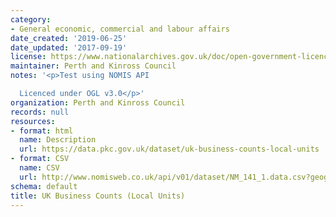 ```yaml
---
category:
- General economic, commercial and labour affairs
date_created: '2019-06-25'
date_updated: '2017-09-19'
license: https://www.nationalarchives.gov.uk/doc/open-government-licence/version/3/
maintainer: Perth and Kinross Council
notes: '<p>Test using NOMIS API

  Licenced under OGL v3.0</p>'
organization: Perth and Kinross Council
records: null
resources:
- format: html
  name: Description
  url: https://data.pkc.gov.uk/dataset/uk-business-counts-local-units
- format: CSV
  name: CSV
  url: http://www.nomisweb.co.uk/api/v01/dataset/NM_141_1.data.csv?geography=973079520,973079539,973079516,973079540...973079542,973079522,973079525,973079532,973079517,973079538,973079518,973079519,973079536,973079533,973079521,973079535,973079528,973079537,973079513,973079527,973079544,973079514,973079523,973079530,973079515,973079531,973079529,973079545,973079512,973079546,973079534,973079543,973079524,973079526&date=latest&industry=37748736&employment_sizeband=0,10,20,30,40&legal_status=0,10,20&measures=20100&select=date_name,geography_name,geography_code,employment_sizeband_name,legal_status_name,obs_value
schema: default
title: UK Business Counts (Local Units)
---
```

